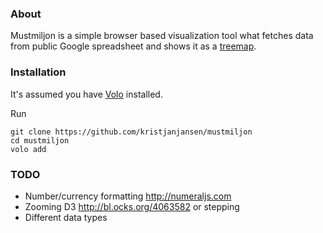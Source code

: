 ### About

Mustmiljon is a simple browser based visualization tool what fetches data from public Google spreadsheet and shows it as a [treemap](http://en.wikipedia.org/wiki/Treemapping).

### Installation

It's assumed you have [Volo](https://github.com/volojs/volo) installed.

Run

```
git clone https://github.com/kristjanjansen/mustmiljon
cd mustmiljon
volo add
```

### TODO

* Number/currency formatting http://numeraljs.com
* Zooming D3 http://bl.ocks.org/4063582 or stepping
* Different data types

